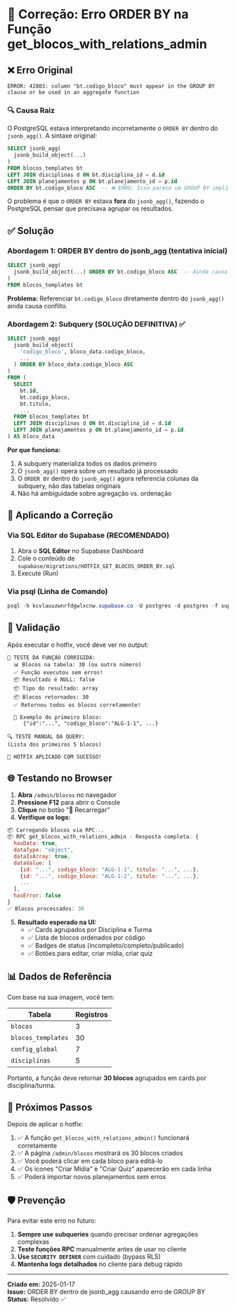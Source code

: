 # 🔧 Correção: Erro ORDER BY na Função get_blocos_with_relations_admin

## ❌ Erro Original

```
ERROR: 42803: column "bt.codigo_bloco" must appear in the GROUP BY clause or be used in an aggregate function
```

### 🔍 Causa Raiz

O PostgreSQL estava interpretando incorretamente o `ORDER BY` dentro do `jsonb_agg()`. A sintaxe original:

```sql
SELECT jsonb_agg(
  jsonb_build_object(...)
)
FROM blocos_templates bt
LEFT JOIN disciplinas d ON bt.disciplina_id = d.id
LEFT JOIN planejamentos p ON bt.planejamento_id = p.id
ORDER BY bt.codigo_bloco ASC  -- ❌ ERRO: Isso parece um GROUP BY implícito
```

O problema é que o `ORDER BY` estava **fora** do `jsonb_agg()`, fazendo o PostgreSQL pensar que precisava agrupar os resultados.

## ✅ Solução

### Abordagem 1: ORDER BY dentro do jsonb_agg (tentativa inicial)
```sql
SELECT jsonb_agg(
  jsonb_build_object(...) ORDER BY bt.codigo_bloco ASC  -- Ainda causa erro
)
FROM blocos_templates bt
```

**Problema:** Referenciar `bt.codigo_bloco` diretamente dentro do `jsonb_agg()` ainda causa conflito.

### Abordagem 2: Subquery (SOLUÇÃO DEFINITIVA) ✅

```sql
SELECT jsonb_agg(
  jsonb_build_object(
    'codigo_bloco', bloco_data.codigo_bloco,
    ...
  ) ORDER BY bloco_data.codigo_bloco ASC
) 
FROM (
  SELECT 
    bt.id,
    bt.codigo_bloco,
    bt.titulo,
    ...
  FROM blocos_templates bt
  LEFT JOIN disciplinas d ON bt.disciplina_id = d.id
  LEFT JOIN planejamentos p ON bt.planejamento_id = p.id
) AS bloco_data
```

**Por que funciona:**
1. A subquery materializa todos os dados primeiro
2. O `jsonb_agg()` opera sobre um resultado já processado
3. O `ORDER BY` dentro do `jsonb_agg()` agora referencia colunas da subquery, não das tabelas originais
4. Não há ambiguidade sobre agregação vs. ordenação

## 🚀 Aplicando a Correção

### Via SQL Editor do Supabase (RECOMENDADO)

1. Abra o **SQL Editor** no Supabase Dashboard
2. Cole o conteúdo de `supabase/migrations/HOTFIX_GET_BLOCOS_ORDER_BY.sql`
3. Execute (Run)

### Via psql (Linha de Comando)

```powershell
psql -h kcvlauuzwnrfdgwlxcnw.supabase.co -U postgres -d postgres -f supabase/migrations/HOTFIX_GET_BLOCOS_ORDER_BY.sql
```

## 🧪 Validação

Após executar o hotfix, você deve ver no output:

```
🧪 TESTE DA FUNÇÃO CORRIGIDA:
  📊 Blocos na tabela: 30 (ou outro número)
  ✅ Função executou sem erros!
  📦 Resultado é NULL: false
  📦 Tipo do resultado: array
  📦 Blocos retornados: 30
  ✅ Retornou todos os blocos corretamente!
  
  📄 Exemplo do primeiro bloco:
     {"id":"...", "codigo_bloco":"ALG-1-1", ...}

🔍 TESTE MANUAL DA QUERY:
(Lista dos primeiros 5 blocos)

🎉 HOTFIX APLICADO COM SUCESSO!
```

## 🌐 Testando no Browser

1. **Abra** `/admin/blocos` no navegador
2. **Pressione F12** para abrir o Console
3. **Clique** no botão "🔄 Recarregar"
4. **Verifique os logs:**

```javascript
📦 Carregando blocos via RPC...
📦 RPC get_blocos_with_relations_admin - Resposta completa: {
  hasData: true,
  dataType: "object",
  dataIsArray: true,
  dataValue: [
    {id: "...", codigo_bloco: "ALG-1-1", titulo: "...", ...},
    {id: "...", codigo_bloco: "ALG-1-2", titulo: "...", ...},
    ...
  ],
  hasError: false
}
✅ Blocos processados: 30
```

5. **Resultado esperado na UI:**
   - ✅ Cards agrupados por Disciplina e Turma
   - ✅ Lista de blocos ordenados por código
   - ✅ Badges de status (incompleto/completo/publicado)
   - ✅ Botões para editar, criar mídia, criar quiz

## 📊 Dados de Referência

Com base na sua imagem, você tem:

| Tabela | Registros |
|--------|-----------|
| `blocos` | 3 |
| `blocos_templates` | 30 |
| `config_global` | 7 |
| `disciplinas` | 5 |

Portanto, a função deve retornar **30 blocos** agrupados em cards por disciplina/turma.

## 🔄 Próximos Passos

Depois de aplicar o hotfix:

1. ✅ A função `get_blocos_with_relations_admin()` funcionará corretamente
2. ✅ A página `/admin/blocos` mostrará os 30 blocos criados
3. ✅ Você poderá clicar em cada bloco para editá-lo
4. ✅ Os ícones "Criar Mídia" e "Criar Quiz" aparecerão em cada linha
5. ✅ Poderá importar novos planejamentos sem erros

## 🛡️ Prevenção

Para evitar este erro no futuro:

1. **Sempre use subqueries** quando precisar ordenar agregações complexas
2. **Teste funções RPC** manualmente antes de usar no cliente
3. **Use `SECURITY DEFINER`** com cuidado (bypass RLS)
4. **Mantenha logs detalhados** no cliente para debug rápido

---

**Criado em:** 2025-01-17  
**Issue:** ORDER BY dentro de jsonb_agg causando erro de GROUP BY  
**Status:** Resolvido ✅











